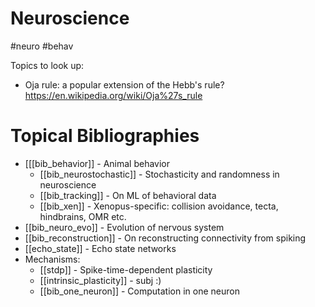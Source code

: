 # Neuroscience

#neuro #behav

Topics to look up:
* Oja rule: a popular extension of the Hebb's rule? https://en.wikipedia.org/wiki/Oja%27s_rule

# Topical Bibliographies
* [[[bib_behavior]] - Animal behavior
    * [[bib_neurostochastic]] - Stochasticity and randomness in neuroscience
    * [[bib_tracking]] - On ML of behavioral data
    * [[bib_xen]] - Xenopus-specific: collision avoidance, tecta, hindbrains, OMR etc.
* [[bib_neuro_evo]] - Evolution of nervous system
* [[bib_reconstruction]] - On  reconstructing connectivity from spiking
* [[echo_state]] - Echo state networks
* Mechanisms:
    * [[stdp]] - Spike-time-dependent plasticity
    * [[intrinsic_plasticity]] - subj :)
    * [[bib_one_neuron]] - Computation in one neuron



